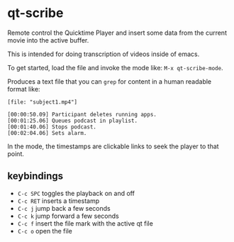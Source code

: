 qt-scribe
=========

Remote control the Quicktime Player and insert some data from the
current movie into the active buffer.

This is intended for doing transcription of videos inside of emacs.

To get started, load the file and invoke the mode like: `M-x
qt-scribe-mode`.

Produces a text file that you can `grep` for content in a human
readable format like:

```
[file: "subject1.mp4"]

[00:00:50.09] Participant deletes running apps.
[00:01:25.06] Queues podcast in playlist.
[00:01:40.06] Stops podcast.
[00:02:04.06] Sets alarm.
```

In the mode, the timestamps are clickable links to seek the player to
that point.

keybindings
-----------

* `C-c SPC` toggles the playback on and off
* `C-c RET` inserts a timestamp
* `C-c j` jump back a few seconds
* `C-c k` jump forward a few seconds
* `C-c f` insert the file mark with the active qt file
* `C-c o` open the file

